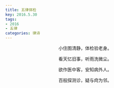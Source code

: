 ```yaml
---
title: 五律体检
key: 2016.5.30
tags: 
- 2016
- 五律
categories: 律诗
---
```


<p align="center">小住图清静，体检验老身。
</p>
<p align="center">看天忆旧事，听雨洗微尘。
</p>
<p align="center">欲作医中客，安知病外人。
</p>
<p align="center">百般探测诊，疑与疴为邻。
</p>
